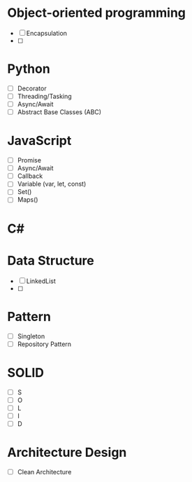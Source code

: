 # Object-oriented programming
- [ ] Encapsulation
- [ ] 

# Python
- [ ] Decorator
- [ ] Threading/Tasking
- [ ] Async/Await
- [ ] Abstract Base Classes (ABC)

# JavaScript
- [ ] Promise
- [ ] Async/Await
- [ ] Callback
- [ ] Variable (var, let, const)
- [ ] Set()
- [ ] Maps()

# C#

# Data Structure
- [ ] LinkedList
- [ ] 


# Pattern

- [ ] Singleton
- [ ] Repository Pattern

# SOLID
- [ ] S
- [ ] O
- [ ] L
- [ ] I
- [ ] D

# Architecture Design

- [ ] Clean Architecture
